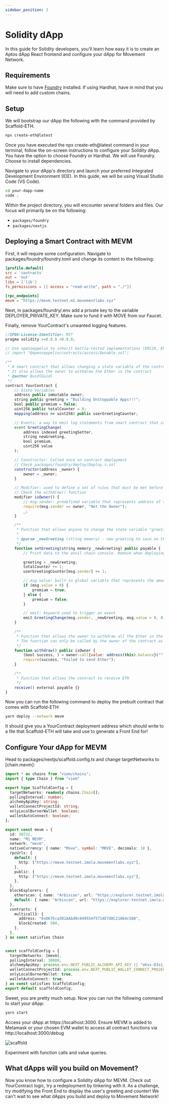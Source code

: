 ```yaml
---
sidebar_position: 3
---
```


# Solidity dApp

In this guide for Solidity developers, you'll learn how easy it is to create an Aptos dApp React frontend and configure your dApp for Movement Network.

## Requirements

Make sure to have [Foundry](https://getfoundry.sh/) installed. If using Hardhat, have in mind that you will need to add custom chains.

## Setup

We will bootstrap our dApp the following with the command provided by Scaffold-ETH.

```bash
npx create-eth@latest
```

Once you have executed the npx create-eth@latest command in your terminal, follow the on-screen instructions to configure your Solidity dApp. You have the option to choose Foundry or Hardhat. We will use Foundry. Choose to install dependencies.

Navigate to your dApp's directory and launch your preferred Integrated Development Environment (IDE). In this guide, we will be using Visual Studio Code (VS Code).

```bash
cd your-dapp-name
code .
```

Within the project directory, you will encounter several folders and files. Our focus will primarily be on the following:

- `packages/foundry`
- `packages/nextjs`
## Deploying a Smart Contract with MEVM 

First, it will require some configuration. Navigate to packages/foundry/foundry.toml and change its content to the following:

```toml
[profile.default]
src = 'contracts'
out = 'out'
libs = ['lib']
fs_permissions = [{ access = "read-write", path = "./"}]

[rpc_endpoints]
mevm = "https://mevm.testnet.m1.movementlabs.xyz"
```

Next, in packages/foundry/.env add a private key to the variable DEPLOYER_PRIVATE_KEY. Make sure to fund it with MOVE from our Faucet.

Finally, remove YourContract's unwanted logging features.

```js
//SPDX-License-Identifier: MIT
pragma solidity >=0.8.0 <0.9.0;

// Use openzeppelin to inherit battle-tested implementations (ERC20, ERC721, etc)
// import "@openzeppelin/contracts/access/Ownable.sol";

/**
 * A smart contract that allows changing a state variable of the contract and tracking the changes
 * It also allows the owner to withdraw the Ether in the contract
 * @author BuidlGuidl
 */
contract YourContract {
    // State Variables
    address public immutable owner;
    string public greeting = "Building Unstoppable Apps!!!";
    bool public premium = false;
    uint256 public totalCounter = 0;
    mapping(address => uint256) public userGreetingCounter;

    // Events: a way to emit log statements from smart contract that can be listened to by external parties
    event GreetingChange(
        address indexed greetingSetter,
        string newGreeting,
        bool premium,
        uint256 value
    );

    // Constructor: Called once on contract deployment
    // Check packages/foundry/deploy/Deploy.s.sol
    constructor(address _owner) {
        owner = _owner;
    }

    // Modifier: used to define a set of rules that must be met before or after a function is executed
    // Check the withdraw() function
    modifier isOwner() {
        // msg.sender: predefined variable that represents address of the account that called the current function
        require(msg.sender == owner, "Not the Owner");
        _;
    }

    /**
     * Function that allows anyone to change the state variable "greeting" of the contract and increase the counters
     *
     * @param _newGreeting (string memory) - new greeting to save on the contract
     */
    function setGreeting(string memory _newGreeting) public payable {
        // Print data to the anvil chain console. Remove when deploying to a live network.

        greeting = _newGreeting;
        totalCounter += 1;
        userGreetingCounter[msg.sender] += 1;

        // msg.value: built-in global variable that represents the amount of ether sent with the transaction
        if (msg.value > 0) {
            premium = true;
        } else {
            premium = false;
        }

        // emit: keyword used to trigger an event
        emit GreetingChange(msg.sender, _newGreeting, msg.value > 0, 0);
    }

    /**
     * Function that allows the owner to withdraw all the Ether in the contract
     * The function can only be called by the owner of the contract as defined by the isOwner modifier
     */
    function withdraw() public isOwner {
        (bool success, ) = owner.call{value: address(this).balance}("");
        require(success, "Failed to send Ether");
    }

    /**
     * Function that allows the contract to receive ETH
     */
    receive() external payable {}
}

```

Now you can run the following command to deploy the prebuilt contract that comes with Scaffold-ETH:

```bash
yarn deploy --network mevm
```

It should give you a YourContract deployment address which should write to a file that Scaffold-ETH will take and use to generate a Front End for!



## Configure Your dApp for MEVM

Head to packages/nextjs/scaffold.config.ts and change targetNetworks to [chain.mevm]:

```ts
import * as chains from "viem/chains";
import { type Chain } from "viem"

export type ScaffoldConfig = {
  targetNetworks: readonly chains.Chain[];
  pollingInterval: number;
  alchemyApiKey: string;
  walletConnectProjectId: string;
  onlyLocalBurnerWallet: boolean;
  walletAutoConnect: boolean;
};

export const mevm = {
  id: 30732,
  name: "M1 MEVM",
  network: "mevm",
  nativeCurrency: { name: "Move", symbol: "MOVE", decimals: 18 },
  rpcUrls: {
    default: {
      http: ["https://mevm.testnet.imola.movementlabs.xyz"],
    },
    public: {
      http: ["https://mevm.testnet.imola.movementlabs.xyz"],
    },
  },
  blockExplorers: {
    etherscan: { name: "Arbiscan", url: "https://explorer.testnet.imola.movementlabs.xyz" },
    default: { name: "Arbiscan", url: "https://explorer.testnet.imola.movementlabs.xyz" },
  },
  contracts: {
    multicall3: {
      address: "0xD67Eca381AAbd0c049554f5714E7d8C21864c560",
      blockCreated: 500,
    },
  },
} as const satisfies Chain


const scaffoldConfig = {
  targetNetworks: [mevm],
  pollingInterval: 30000,
  alchemyApiKey: process.env.NEXT_PUBLIC_ALCHEMY_API_KEY || "oKxs-03sij-U_N0iOlrSsZFr29-IqbuF",
  walletConnectProjectId: process.env.NEXT_PUBLIC_WALLET_CONNECT_PROJECT_ID || "3a8170812b534d0ff9d794f19a901d64",
  onlyLocalBurnerWallet: true,
  walletAutoConnect: true,
} as const satisfies ScaffoldConfig;
export default scaffoldConfig;
```

Sweet, you are pretty much setup. Now you can run the following command to start your dApp:

``` bash
yarn start
```
Access your dApp at https://localhost:3000. Ensure MEVM is added to Metamask or your chosen EVM wallet to access all contract functions via http://localhost:3000/debug

![scaffold](./imgs/scaffoldeth.png)

Experiment with function calls and value queries.

## What dApps will you build on Movement?

Now you know how to configure a Solidity dApp for MEVM.
Check out YourContract logic, try a redeployment by tinkering with it. As a challenge, try modifying the Front End to display the user's greeting and counter!
We can't wait to see what dApps you build and deploy to Movement Network!
